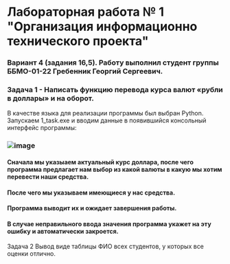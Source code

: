 # Лабораторная работа № 1 "Организация информационно технического проекта"
###   Вариант 4 (задания 16,5). Работу выполнил студент группы ББМО-01-22 Гребенник Георгий Сергеевич.                 
### Задача 1  - Написать функцию перевода курса валют «рубли в доллары» и на оборот.          
 В качестве языка для реализации программы был выбран Python.
 Запускаем 1_task.exe и вводим данные в появившийся консольный интерфейс программы:
### ![image](https://github.com/PoulGeorge/Upi_Lab/assets/48452180/245b90e0-263b-4a5d-aea3-3cdcae8eca97)
#### Сначала мы указыаем актуальный курс доллара, после чего программа предлагает нам выбор из какой валюты в какую мы хотим перевести наши средства.
#### После чего мы указываем имеющиеся у нас средства. 
#### Программа выводит их и ожидает завершения работы.
#### В случае неправильного ввода значения программа укажет на эту ошибку и автоматически закроется.

Задача 2 Вывод виде таблицы ФИО всех студентов, у которых все оценки отлично.
